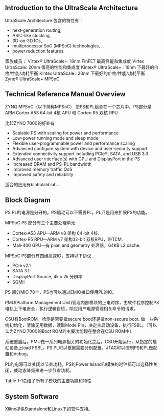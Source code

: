 ## Introduction to the UltraScale Architecture ##

UltraScale Architecture 包含的特性有：
- next-generation routing, 
- ASIC-like clocking, 
- 3D-on-3D ICs, 
- multiprocessor SoC (MPSoC) technologies, 
- power reduction features.

家族成员：
Virtex® UltraScale+: 16nm FinFET 最高性能和集成度
Virtex UltraScale: 20nm 很高的性能和集成度
Kintex® UltraScale+ : 16nm 下最好的价格/性能/功耗平衡
Kintex UltraScale : 20nm 下最好的价格/性能/功耗平衡
Zynq® UltraScale+ MPSoC 

## Technical Reference Manual Overview ##
ZYNQ MPSoC（以下简称MPSoC） 把PS和PL组合在一个芯片中。PS部分是ARM Cortex A53 64-bit 4核 APU 和 Cortex-R5 双核 RPU.

比起ZYNQ 7000的好处有
- Scalable PS with scaling for power and performance
- Low-power running mode and sleep mode
- Flexible user-programmable power and performance scaling
- Advanced configure system with device and user-security support
- Extended connectivity support including PCIe®, SATA, and USB 3.0
- Advanced user interface(s) with GPU and DisplayPort in the PS
- Increased DRAM and PS-PL bandwidth
- Improved memory traffic QoS
- Improved safety and reliability

适合的应用有blahblahblah…

## Block Diagram ##

PS PL的电源是分开的。PS启动可以不需要PL。PL只是用来扩展PS的功能。

MPSoC PS 部分有三个主要处理单元
- Cortex-A53 APU—ARM v8 架构 64-bit 4核.
- Cortex-R5 RPU—ARM v7 架构32-bit 双核RPU，带TCM.
- Mali-400 GPU—有 pixel and 
geometry 处理器，64KB L2 cache.

MPSoC PS部分有四组高速IO，支持以下协议
- PCIe v2.1
- SATA 3.1
- DisplayPort Source, 4k x 2k 分辨率
- SGMII

PS 部分MIO 78个，PS也可以通过EMIO接口使用PL的IO。

PMU(Platform Management Unit)管理内部模块的上电时序，由软件程序控制PS电轨上下电安全，执行逻辑自检，响应用户电源管理相关命令的请求。

CSU有BootROM，检测是否要做secure boot还是做non-secure boot. 做一些系统初始化，清除无用数据，读取Mode Pin，决定主启动设备，执行FSBL。（可以认为ZYNQ 7000的Boot ROM的主要功能现在整合在CSU ROM中）

系统重启后，PMU做一系列电源相关的初始化之后，CSU开始运行，从指定的启动设备上load FSBL。PS PL可以根据需要分别配置。JTAG可以控制PS和PL做配置和debug。

PL的电源可以关闭以节省功耗。PS的Power Island和模块的时钟都可以选择性关闭，或动态降频来进一步节省功耗。

Table 1-1总结了所有子模块的主要功能和特性


## System Software ##
Xilinx提供Standalone和Linux下的软件支持。



